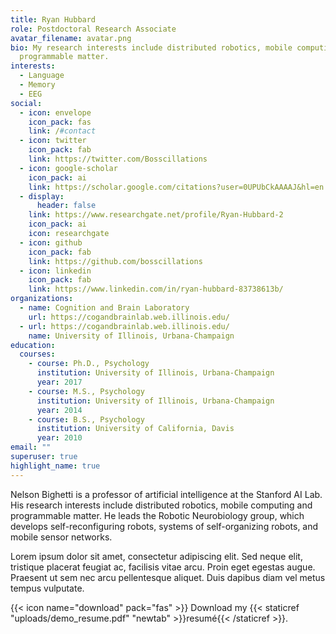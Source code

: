 ```yaml
---
title: Ryan Hubbard
role: Postdoctoral Research Associate
avatar_filename: avatar.png
bio: My research interests include distributed robotics, mobile computing and
  programmable matter.
interests:
  - Language
  - Memory
  - EEG
social:
  - icon: envelope
    icon_pack: fas
    link: /#contact
  - icon: twitter
    icon_pack: fab
    link: https://twitter.com/Bosscillations
  - icon: google-scholar
    icon_pack: ai
    link: https://scholar.google.com/citations?user=0UPUbCkAAAAJ&hl=en
  - display:
      header: false
    link: https://www.researchgate.net/profile/Ryan-Hubbard-2
    icon_pack: ai
    icon: researchgate
  - icon: github
    icon_pack: fab
    link: https://github.com/bosscillations
  - icon: linkedin
    icon_pack: fab
    link: https://www.linkedin.com/in/ryan-hubbard-83738613b/
organizations:
  - name: Cognition and Brain Laboratory
    url: https://cogandbrainlab.web.illinois.edu/
  - url: https://cogandbrainlab.web.illinois.edu/
    name: University of Illinois, Urbana-Champaign
education:
  courses:
    - course: Ph.D., Psychology
      institution: University of Illinois, Urbana-Champaign
      year: 2017
    - course: M.S., Psychology
      institution: University of Illinois, Urbana-Champaign
      year: 2014
    - course: B.S., Psychology
      institution: University of California, Davis
      year: 2010
email: ""
superuser: true
highlight_name: true
---
```


Nelson Bighetti is a professor of artificial intelligence at the Stanford AI Lab. His research interests include distributed robotics, mobile computing and programmable matter. He leads the Robotic Neurobiology group, which develops self-reconfiguring robots, systems of self-organizing robots, and mobile sensor networks.

Lorem ipsum dolor sit amet, consectetur adipiscing elit. Sed neque elit, tristique placerat feugiat ac, facilisis vitae arcu. Proin eget egestas augue. Praesent ut sem nec arcu pellentesque aliquet. Duis dapibus diam vel metus tempus vulputate.

{{< icon name="download" pack="fas" >}} Download my {{< staticref "uploads/demo_resume.pdf" "newtab" >}}resumé{{< /staticref >}}.
